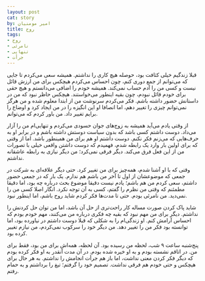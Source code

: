 ```yaml
---
layout: post
cat: story
by: امیر مومنیان
title: روح
tags:
- روح
- نامرئی
- تنهایی
- جرأت
---
```


قبلا زندگیم خیلی کثافت بود، حوصله هیچ کاری را نداشتم. همیشه سعی می‌کردم تا جایی که می‌توانم از جمع دوری کنم، چون احساس می‌کردم هیچکس برای من ارزش قائل نیست و کسی من را آدم حساب نمی‌کند. همیشه خودم را اضافی می‌دانستم و هیچ حقی برای خودم قائل نبودم، چون بقیه اینطور می‌خواستند. هیچکس حاظر نبود که من در داستانش حضور داشته باشم. فکر می‌کردم سرنوشت من از ابتدا معلوم شده و من هرگز نمی‌توانم چیزی را تغییر دهم، اما انصافا او این انگیزه را در من ایجاد کرد و اوضاع را برایم تغییر داد. من باور کردم که می‌توانم.

از وقتی یادم می‌آید همیشه به زوج‌های جوان حسودی می‌کردم و تنهایی‌ام من را آزار می‌داد. دوست داشتم کسی باشد که بدون سیاست دوستش داشته باشم و در برابر او به حرف‌هایی که می‌زنم فکر نکنم. دوست داشتم او هم برای من همینطور باشد. اما از وقتی که برای اولین بار وارد یک رابطه شدم، فهمیدم که دوست داشتن واقعی خیلی با تصورات من از این فعل فرق می‌کند. دیگر فرقی نمی‌کرد؛ من دیگر نیازی به رابطه عاشقانه نداشتم.

وقتی که با او آشنا شدم، همه‌چیز برای من تغییر کرد. حتی دیگر علاقه‌ای به شرکت در جمعی که موضوعشان از اول تا آخر من باشم هم ندارم. یک بار که در جمعی حضور داشتم، سعی کردم من هم باشم؛ یادم نیست دقیقا موضوع بحث درباره چه بود، اما دقیقا مطمئنم که وقتی من نظرم را گفتم، کسی به آن توجه نکرد. انگار اصلا کسی من را نمی‌دید. من نامرئی بودم. حتی تا مدت‌ها فکر کردم شاید روح باشم، اما اینطور نبود.

شاید پاک کردن صورت مساله کار راحت‌تری از حل آن باشد، اما من توان حل کردنش را نداشتم. دیگر برای من مهم نبود که بقیه چه فکری درباره من می‌کنند، مهم خودم بودم که احساس آرامش کنم. او زندگی‌ام را به شکلی که قبلا دوست داشتم در نیاورده بود، اما توانسته بود فکر من را تغییر دهد. من دیگر خود را سرکوب نمی‌کردم، من نیازم تغییر کرده بود.

پنج‌شنبه ساعت ۹ شب، لحظه من رسیده بود. آن لحظه، همه‌اش برای من بود، فقط برای من. در اتاقم نشسته بودم و به او خیره شده بودم. در آن مدت آنقدر به او فکر کرده بودم که دیگر فکر کردن معنی نداشت، اما باز هم جرأت انجامش را نداشتم. به هر حال برای هیچکس و حتی خودم هم فرقی نداشت. تصمیم خود را گرفتم؛ تیغ را برداشتم و به حمام رفتم.